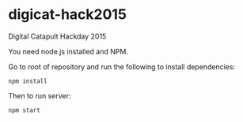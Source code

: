 # digicat-hack2015
Digital Catapult Hackday 2015

You need node.js installed and NPM.

Go to root of repository and run the following to install dependencies:
```
npm install
```

Then to run server:
```
npm start
```

